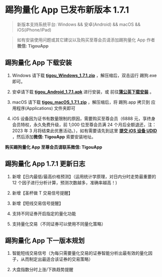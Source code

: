 # 踢狗量化 App 已发布新版本 1.7.1

> 新版本支持系统平台: Windows && 安卓(Android) && macOS && iOS(iPhone/iPad)

> 如有安装使用问题或其它建议以及购买至尊会员请添加踢狗量化 App 作者**微信: TigouApp**

## 踢狗量化 App 下载安装

1. Windows 请下载 [**tigou_Windows_1.7.1.zip**](https://gitee.com/TiGou/tigou_quant/releases/download/1.7.1/tigou_Windows_1.7.1.zip) ，解压缩后，双击运行 踢狗.exe 即可。

1. 安卓请下载 [**tigou_Android_1.7.1.apk**](https://gitee.com/TiGou/tigou_quant/releases/download/1.7.1/tigou_Android_1.7.1.apk) 进行安装，或 前往[**蒲公英下载安装**](https://gitee.com/link?target=https%3A%2F%2Fwww.pgyer.com%2Ftigou_android) 。

1. macOS 请下载 [**tigou_macOS_1.7.1.zip**](https://gitee.com/TiGou/tigou_quant/releases/download/1.7.1/tigou_macOS_1.7.1.zip) ，解压缩后，将 踢狗.app 拷贝到 应用程序(Applications) 文件夹即可

1. iOS 设备因为证书有数量限制的原因，需要购买至尊会员（6888 元，享终身会员特权，永久免费升级，前 1,000 位至尊会员满 24 个月后全额退还，注：2023 年 3 月将结束此优惠活动。），如有需要请先到这里 [**提交 iOS 设备 UDID**](https://gitee.com/link?target=https%3A%2F%2Fwww.pgyer.com%2Ftools%2Fudid%3Fsl%3Dn7DO) ，然后添加**微信: TigouApp** 索要安装地址。

**购买踢狗量化 App 至尊会员请联系微信: TigouApp**

## 踢狗量化 App 1.7.1 更新日志

1. 新增【日内最低/最高价格预测】（运用统计学原理，对日内分时走势最重要的 12 个因子进行分析计算，预测次数越多，准确率越高！)

1. 新增【圣杯做 T 交易信号提醒】

1. 新增【短线交易信号提醒】

1. 支持不同证券开启指定的量化功能

1. 支持量化交易（不同证券可以使用不同量化策略）

## 踢狗量化 App 下一版本规划

1. 智能短线交易信号（为每只需要量化交易的证券智能分析出最有效的量化因子，从而制定出最适合该证券的交易策略）

1. 大盘指数分时上涨/下跌趋势提醒
